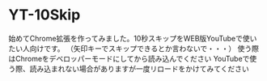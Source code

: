 # YT-10Skip
始めてChrome拡張を作ってみました。10秒スキップをWEB版YouTubeで使いたい人向けです。
（矢印キーでスキップできるとか言わないで・・・）
使う際はChromeをデベロッパーモードにしてから読み込んでください
YouTubeで使う際、読み込まれない場合がありますが一度リロードをかけてみてください

